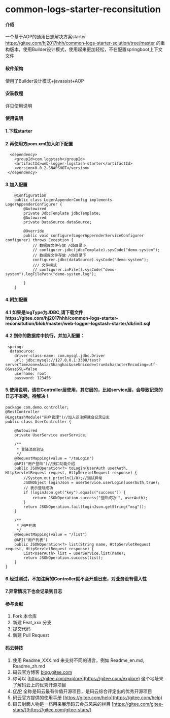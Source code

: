 # common-logs-starter-reconsitution

#### 介绍
一个基于AOP的通用日志解决方案starter
https://gitee.com/hj2017hhh/common-logs-starter-solution/tree/master
的重构版本，使用Builder设计模式，使用起来更加轻松，不在配置springboot上下文文件
#### 软件架构
使用了Builder设计模式+javassist+AOP

#### 安装教程

详见使用说明

#### 使用说明

#### 1.下载starter
#### 2.再使用方pom.xml加入如下配置
      <dependency>
	    <groupId>com.logstash</groupId>
	    <artifactId>web-logger-logstash-starter</artifactId>
	    <version>0.0.2-SNAPSHOT</version>
     </dependency>	
#### 3.加入配置
        @Configuration
        public class LogerAppenderConfig implements LogerAppenderConfigurer {
        	@Autowired
        	private JdbcTemplate jdbcTemplate;
        	@Autowired
        	private DataSource dataSource;
        
        	@Override
        	public void configure(LogerAppernderServiceConfigurer configurer) throws Exception {
        		// 数据库文件存放 /db目录下
        		// configurer.jdbc(jdbcTemplate).sysCode("demo-system");
        		// 数据库文件存放 /db目录下
        		configurer.jdbc(dataSource).sysCode("demo-system");
        		/// 文件模式
        		// configurer.inFile().sysCode("demo-system").logFilePath("demo-system.log");
        
        	}
        }
#### 4.附加配置
 #### 4.1 如果是logType为JDBC,请下载文件https://gitee.com/hj2017hhh/common-logs-starter-reconsitution/blob/master/web-logger-logstash-starter/db/init.sql
 #### 4.2 到你的数据库中执行，并加入配置：
	 spring:
	  datasource:
	    driver-class-name: com.mysql.jdbc.Driver
	    url: jdbc:mysql://127.0.0.1:3308/test?serverTimezone=Asia/Shanghai&useUnicode=true&characterEncoding=utf-8&useSSL=false
	    username: root
	    password: 123456

 #### 5.使用说明，请在Controller层使用，其它层的，比如service层，会导致记录的日志不准确，待解决！
	package com.demo.controller;
	@RestController
	@LogstashModule("用户管理")//加入该注解就会记录日志
	public class UserController {

		@Autowired
		private UserService userService;

		/**
		 * 登陆消息验证
		 */
		@RequestMapping(value = "/toLogin")
		@API("用户登陆")//接口功能介绍
		public JSONOperation<?> toLogin(UserAuth userAuth, HttpServletRequest request, HttpServletRequest response) {
			//System.out.println(1/0);//测试异常
			JSONObject loginJson = userService.userLogin(userAuth,true);
			// 表示登陆成功
			if (loginJson.get("key").equals("success")) {
				return JSONOperation.success("登陆成功!", userAuth);
			}
			return JSONOperation.fail(loginJson.getString("msg"));
		}

		/**
		 * 用户列表
		 */
		@RequestMapping(value = "/list")
		@API("用户列表")
		public JSONOperation<?> list(String name, HttpServletRequest request, HttpServletRequest response) {
			List<UserAuth> list = userService.list(name);
			return JSONOperation.success(list);
		}
	}

#### 6.经过测试，不加注解的Controller就不会开启日志，对业务没有侵入性


#### 7.异常情况下也会记录到日志

#### 参与贡献

1.  Fork 本仓库
2.  新建 Feat_xxx 分支
3.  提交代码
4.  新建 Pull Request


#### 码云特技

1.  使用 Readme\_XXX.md 来支持不同的语言，例如 Readme\_en.md, Readme\_zh.md
2.  码云官方博客 [blog.gitee.com](https://blog.gitee.com)
3.  你可以 [https://gitee.com/explore](https://gitee.com/explore) 这个地址来了解码云上的优秀开源项目
4.  [GVP](https://gitee.com/gvp) 全称是码云最有价值开源项目，是码云综合评定出的优秀开源项目
5.  码云官方提供的使用手册 [https://gitee.com/help](https://gitee.com/help)
6.  码云封面人物是一档用来展示码云会员风采的栏目 [https://gitee.com/gitee-stars/](https://gitee.com/gitee-stars/)
